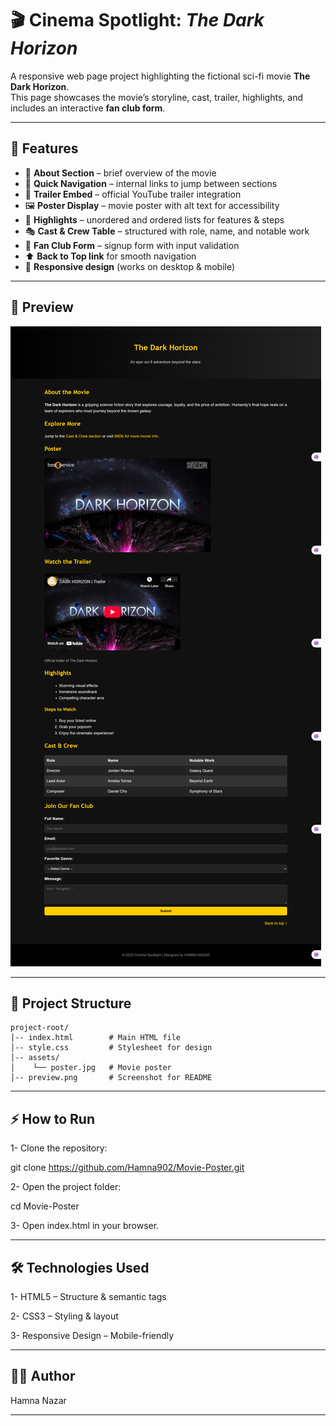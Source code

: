 # 🎬 Cinema Spotlight: *The Dark Horizon*

A responsive web page project highlighting the fictional sci-fi movie **The Dark Horizon**.  
This page showcases the movie’s storyline, cast, trailer, highlights, and includes an interactive **fan club form**.

---

## 🌟 Features

- 📝 **About Section** – brief overview of the movie  
- 🔗 **Quick Navigation** – internal links to jump between sections  
- 🎥 **Trailer Embed** – official YouTube trailer integration  
- 🖼️ **Poster Display** – movie poster with alt text for accessibility  
- 🌌 **Highlights** – unordered and ordered lists for features & steps  
- 🎭 **Cast & Crew Table** – structured with role, name, and notable work  
- 📩 **Fan Club Form** – signup form with input validation  
- ⬆️ **Back to Top link** for smooth navigation  
- 📱 **Responsive design** (works on desktop & mobile)  

---

## 📸 Preview

![Project Poster](preview.png)  

---

## 📂 Project Structure

```text
project-root/
│-- index.html        # Main HTML file
│-- style.css         # Stylesheet for design
│-- assets/
│    └── poster.jpg   # Movie poster
│-- preview.png       # Screenshot for README

```
---
## ⚡ How to Run

1- Clone the repository:

git clone https://github.com/Hamna902/Movie-Poster.git

2- Open the project folder:

cd Movie-Poster

3- Open index.html in your browser.

---

## 🛠️ Technologies Used

1- HTML5 – Structure & semantic tags

2- CSS3 – Styling & layout

3- Responsive Design – Mobile-friendly

---

##  👩‍💻 Author
Hamna Nazar

---